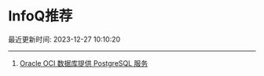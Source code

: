 # InfoQ推荐

最近更新时间: 2023-12-27 10:10:20

--- 
1. [Oracle OCI 数据库提供 PostgreSQL 服务](https://www.infoq.cn/article/YP8HmOJSWVQU82DEsTlU) 
